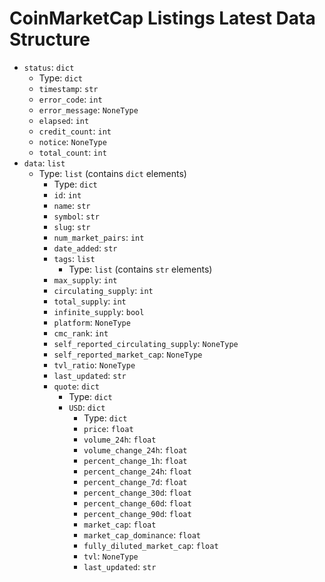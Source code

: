 # CoinMarketCap Listings Latest Data Structure

- `status`: `dict`
  - Type: `dict`
  - `timestamp`: `str`
  - `error_code`: `int`
  - `error_message`: `NoneType`
  - `elapsed`: `int`
  - `credit_count`: `int`
  - `notice`: `NoneType`
  - `total_count`: `int`
- `data`: `list`
  - Type: `list` (contains `dict` elements)
    - Type: `dict`
    - `id`: `int`
    - `name`: `str`
    - `symbol`: `str`
    - `slug`: `str`
    - `num_market_pairs`: `int`
    - `date_added`: `str`
    - `tags`: `list`
      - Type: `list` (contains `str` elements)
    - `max_supply`: `int`
    - `circulating_supply`: `int`
    - `total_supply`: `int`
    - `infinite_supply`: `bool`
    - `platform`: `NoneType`
    - `cmc_rank`: `int`
    - `self_reported_circulating_supply`: `NoneType`
    - `self_reported_market_cap`: `NoneType`
    - `tvl_ratio`: `NoneType`
    - `last_updated`: `str`
    - `quote`: `dict`
      - Type: `dict`
      - `USD`: `dict`
        - Type: `dict`
        - `price`: `float`
        - `volume_24h`: `float`
        - `volume_change_24h`: `float`
        - `percent_change_1h`: `float`
        - `percent_change_24h`: `float`
        - `percent_change_7d`: `float`
        - `percent_change_30d`: `float`
        - `percent_change_60d`: `float`
        - `percent_change_90d`: `float`
        - `market_cap`: `float`
        - `market_cap_dominance`: `float`
        - `fully_diluted_market_cap`: `float`
        - `tvl`: `NoneType`
        - `last_updated`: `str`
